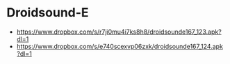 Droidsound-E 
============
* https://www.dropbox.com/s/r7ji0mu4i7ks8h8/droidsounde167_123.apk?dl=1
* https://www.dropbox.com/s/e740scexvp06zxk/droidsounde167_124.apk?dl=1
